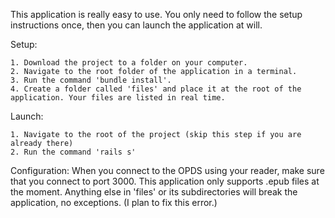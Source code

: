 This application is really easy to use. You only need to follow the setup instructions once, then you can launch the application at will.

Setup:

	1. Download the project to a folder on your computer. 
	2. Navigate to the root folder of the application in a terminal. 
	3. Run the command 'bundle install'. 
	4. Create a folder called 'files' and place it at the root of the application. Your files are listed in real time.

Launch:

	1. Navigate to the root of the project (skip this step if you are already there)
	2. Run the command 'rails s'

Configuration:
	When you connect to the OPDS using your reader, make sure that you connect to port 3000. This application only supports .epub files at the moment.
	Anything else in 'files' or its subdirectories will break the application, no exceptions. (I plan to fix this error.)
